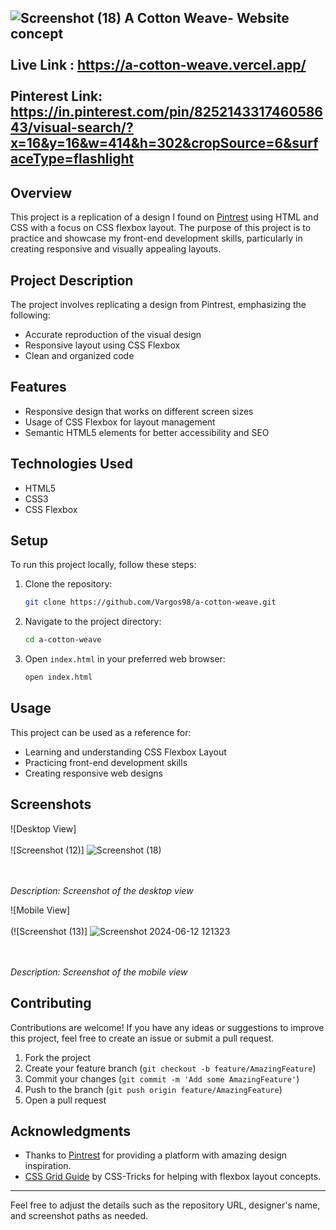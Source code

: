 ![Screenshot (18)](https://github.com/Vargos98/a-cotton-weave/assets/127929058/89e397e7-fbb4-402b-b2a4-5add87ea2491)
A Cotton Weave- Website concept<br/><br/>
Live Link : https://a-cotton-weave.vercel.app/ <br/><br/>
Pinterest Link: https://in.pinterest.com/pin/825214331746058643/visual-search/?x=16&y=16&w=414&h=302&cropSource=6&surfaceType=flashlight
---


## Overview
This project is a replication of a design I found on [Pintrest]((https://in.pinterest.com/pin/825214331746058643/visual-search/?x=16&y=16&w=414&h=302&cropSource=6&surfaceType=flashlight)) using HTML and CSS with a focus on CSS flexbox layout. The purpose of this project is to practice and showcase my front-end development skills, particularly in creating responsive and visually appealing layouts.



## Project Description
The project involves replicating a design from Pintrest, emphasizing the following:
- Accurate reproduction of the visual design
- Responsive layout using CSS Flexbox
- Clean and organized code

## Features
- Responsive design that works on different screen sizes
- Usage of CSS Flexbox for layout management
- Semantic HTML5 elements for better accessibility and SEO

## Technologies Used
- HTML5
- CSS3
- CSS Flexbox

## Setup
To run this project locally, follow these steps:
1. Clone the repository:
    ```bash
    git clone https://github.com/Vargos98/a-cotton-weave.git
    ```
2. Navigate to the project directory:
    ```bash
    cd a-cotton-weave
    ```
3. Open `index.html` in your preferred web browser:
    ```bash
    open index.html
    ```

## Usage
This project can be used as a reference for:
- Learning and understanding CSS Flexbox Layout
- Practicing front-end development skills
- Creating responsive web designs

## Screenshots
![Desktop View] <br/><br/>
![Screenshot (12)] ![Screenshot (18)](https://github.com/Vargos98/a-cotton-weave/assets/127929058/303c9631-ae9b-4775-afcd-6c0daf78177d)

<br/><br/>
*Description: Screenshot of the desktop view*

![Mobile View] <br/><br/>
(![Screenshot (13)] ![Screenshot 2024-06-12 121323](https://github.com/Vargos98/a-cotton-weave/assets/127929058/a13d3a83-da02-48fb-8b64-a061dd5d78b4)

<br/><br/>
*Description: Screenshot of the mobile view*

## Contributing
Contributions are welcome! If you have any ideas or suggestions to improve this project, feel free to create an issue or submit a pull request.

1. Fork the project
2. Create your feature branch (`git checkout -b feature/AmazingFeature`)
3. Commit your changes (`git commit -m 'Add some AmazingFeature'`)
4. Push to the branch (`git push origin feature/AmazingFeature`)
5. Open a pull request



## Acknowledgments

- Thanks to [Pintrest](https://in.pintrest.com/) for providing a platform with amazing design inspiration.
- [CSS Grid Guide](https://developer.mozilla.org/en-US/docs/Learn/CSS/CSS_layout/Flexbox) by CSS-Tricks for helping with flexbox layout concepts.

---

Feel free to adjust the details such as the repository URL, designer's name, and screenshot paths as needed.
